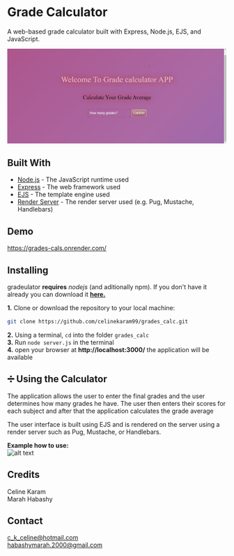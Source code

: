 # Grade Calculator

A web-based grade calculator built with Express, Node.js, EJS, and JavaScript.


![calc_grades.png](https://github.com/celinekaram99/grades_calc/blob/master/calc_grades.jpg?raw=true)

## Built With

* [Node.js](https://nodejs.org) - The JavaScript runtime used
* [Express](https://expressjs.com) - The web framework used
* [EJS](https://npmjs.com/package/ejs) - The template engine used
* [Render Server](https://npmjs.com/package/<render-server>) - The render server used (e.g. Pug, Mustache, Handlebars)

## Demo
https://grades-cals.onrender.com/


## Installing

gradeulator **requires** _nodejs_ (and aditionally npm). If you don't have it already you can download it **[here.](https://nodejs.org/en/)**  

**1.** Clone or download the repository to your local machine:  
```bash
git clone https://github.com/celinekaram99/grades_calc.git
```
**2.** Using a terminal, `cd` into the folder `grades_calc`<br>
**3.** Run `node server.js` in the terminal<br>
**4.** open your browser at **http://localhost:3000/** the application will be available

## :heavy_division_sign: Using the Calculator

The application allows the user to enter the final grades and the user determines how many grades he have.  The user then enters their scores for each subject and after that the application calculates the grade average

The user interface is built using EJS and is rendered on the server using a render server such as Pug, Mustache, or Handlebars.

**Example how to use:** <br>
![alt text](https://github.com/celinekaram99/grades_calc/blob/master/ezgif.com-gif-maker.gif?raw=true)

## Credits
Celine Karam\
Marah Habashy

## Contact
c_k_celine@hotmail.com\
habashymarah.2000@gmail.com
